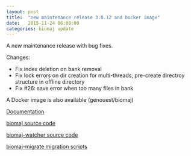 ```yaml
---
layout: post
title:  "new maintenance release 3.0.12 and Docker image"
date:   2015-11-24 06:08:00
categories: biomaj update
---
```

A new maintenance release with bug fixes.

Changes:

* Fix index deletion on bank removal
* Fix lock errors on dir creation for multi-threads,
      pre-create directroy structure in offline directory
* Fix #26: save error when too many files in bank

A Docker image is also available (genouest/biomaj)

[Documentation](https://github.com/genouest/biomaj/wiki)

[biomaj source code](https://github.com/genouest/biomaj)

[biomaj-watcher source code](https://github.com/genouest/biomaj-watcher)

[biomaj-migrate migration scripts](https://github.com/genouest/biomaj-migrate)
